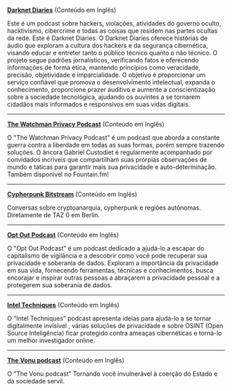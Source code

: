 
**[Darknet Diaries](https://darknetdiaries.com/)** (Conteúdo em Inglês)

Este é um podcast sobre hackers, violações, atividades do governo oculto, hacktivismo, cibercrime e todas as coisas que residem nas partes ocultas da rede. Este é Darknet Diaries. O Darknet Diaries oferece histórias de áudio que exploram a cultura dos hackers e da segurança cibernética, visando educar e entreter tanto o público técnico quanto o não técnico. O projeto segue padrões jornalísticos, verificando fatos e oferecendo informações de forma ética, mantendo princípios como veracidade, precisão, objetividade e imparcialidade. O objetivo é proporcionar um serviço confiável que promova o desenvolvimento intelectual, expanda o conhecimento, proporcione prazer auditivo e aumente a conscientização sobre a sociedade tecnológica, ajudando os ouvintes a se tornarem cidadãos mais informados e responsivos em suas vidas digitais.

-----

**[The Watchman Privacy Podcast](https://watchmanprivacy.com/podcast/)** (Conteúdo em Inglês)

O "The Watchman Privacy Podcast" é um podcast que aborda a constante guerra contra a liberdade em todas as suas formas, porém sempre trazendo soluções. O âncora Gabriel Custodiet é regularmente acompanhado por convidados incríveis que compartilham suas prórpias observações de mundo e táticas para garantir mais sua privacidade e auto-determinação. Também disponível no Fountain.fm!

-----

**[Cypherpunk Bitstream](https://taz0.org/bitstream/)** (Conteúdo em Inglês)

Conversas sobre cryptoanarquia, cypherpunk e regiões autônomas. Diretamente de TAZ 0 em Berlin.

-----

**[Opt Out Podcast](https://optoutpod.com/)** (Conteúdo em Inglês)

O "Opt Out Podcast" é um podcast dedicado a ajudá-lo a escapar do capitalismo de vigilância e a descobrir como você pode recuperar sua privacidade e soberania de dados. Exploram a importância da privacidade em sua vida, fornecendo ferramentas, técnicas e conhecimentos. busca encorajar e inspirar outras pessoas a abraçarem a privacidade pessoal e a protegerem sua soberania de dados.

-----

**[Intel Techniques](https://inteltechniques.com/podcast.html)** (Conteúdo em Inglês)

O "Intel Techniques" podcast apresenta ideias para ajudá-lo a se tornar digitalmente invisível , várias soluções de privacidade e sobre OSINT (Open Source Inteligência) ficar protegido contra ameaças cibernéticas e torná-lo um melhor investigador online.

-----

**[The Vonu podcast](https://vonupodcast.com/)** (Conteúdo em Inglês)

O "The Vonu podcast" Tornando você invulnerável à coerção do Estado e da sociedade servil.
